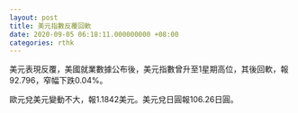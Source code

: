 ```yaml
---
layout: post
title: 美元指數反覆回軟
date: 2020-09-05 06:18:11.000000000 +08:00
categories: rthk
---
```


美元表現反覆，美國就業數據公布後，美元指數曾升至1星期高位，其後回軟，報92.796，窄幅下跌0.04%。

歐元兌美元變動不大，報1.1842美元。美元兌日圓報106.26日圓。
